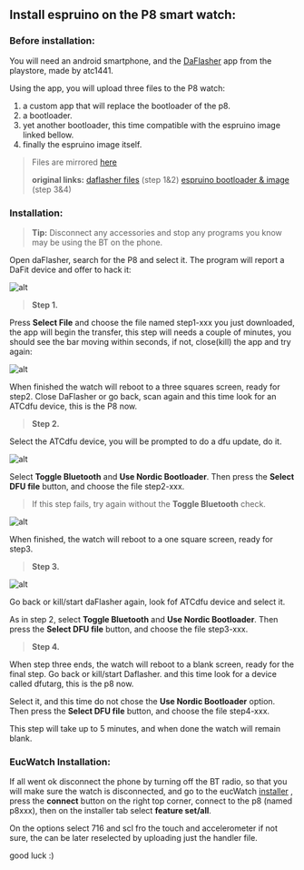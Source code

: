 ## Install espruino on the P8 smart watch:

### Before installation:
You will need an android smartphone, and the [DaFlasher](https://play.google.com/store/apps/details?id=com.atcnetz.paatc.patc&hl=el&gl=US) app from the playstore, made by atc1441.

Using the app, you will upload three files to the P8 watch:

1. a custom app that will replace the bootloader of the p8.
2.  a  bootloader.
3.   yet another  bootloader, this time compatible with the espruino image linked bellow.
4. finally the espruino image itself.

> Files are mirrored [here](https://github.com/enaon/eucWatch/tree/main/P8/hackme) 
> 
>  **original links:**
> [daflasher files](https://github.com/atc1441/DaFlasherFiles) (step 1&2)
> [espruino bootloader & image](https://github.com/fanoush/ds-d6/tree/master/espruino/DFU/P8) (step 3&4)

### Installation:

> **Tip:** Disconnect any accessories and stop any programs you know may be using the BT on the phone.  

Open daFlasher, search for the P8 and select it. The program will report a DaFit device and offer to hack it:
 
![alt](https://github.com/enaon/eucWatch/blob/main/P8/hackme/images/2.png?raw=true )
>**Step 1.**


Press **Select File** and choose the file named step1-xxx you just downloaded, the app will begin the transfer, this step will needs a couple of minutes, you should see the bar moving within seconds, if not, close(kill) the app and try again:

![alt](https://github.com/enaon/eucWatch/blob/main/P8/hackme/images/5.png?raw=true)
 
When finished the watch will reboot to a three squares screen, ready for step2. Close DaFlasher or go back, scan again and this time look for an ATCdfu device, this is the P8 now. 
 
 
>**Step 2.**


Select the ATCdfu device, you will be prompted to do a dfu update, do it.

![alt](https://github.com/enaon/eucWatch/blob/main/P8/hackme/images/7.png?raw=true)

Select **Toggle Bluetooth** and **Use Nordic Bootloader**.
Then press the **Select DFU file** button, and choose the file step2-xxx.
>If this step fails, try again without the **Toggle Bluetooth**  check.

![alt](https://github.com/enaon/eucWatch/blob/main/P8/hackme/images/8.png?raw=true)

When finished, the watch will reboot to a one square screen, ready for step3.
>**Step 3.**
> 

![alt](https://github.com/enaon/eucWatch/blob/main/P8/hackme/images/9.png?raw=true)

Go back or kill/start daFlasher again, look fof ATCdfu device and select it. 

As in step 2, select **Toggle Bluetooth** and **Use Nordic Bootloader**.
Then press the **Select DFU file** button, and choose the file step3-xxx. 

>**Step 4.**


When step three ends, the watch will reboot to a blank screen, ready for the final step. 
Go back or kill/start Daflasher. and this time look for a device called dfutarg, this is the p8 now. 

Select it, and this time do not chose the **Use Nordic Bootloader** option. Then press the **Select DFU file** button, and choose the file step4-xxx. 

This step will take up to 5 minutes, and when done the watch will remain blank. 

### EucWatch Installation:

If all went ok disconnect the phone by turning off the BT radio, so that you will make sure the watch is disconnected, and go to the eucWatch [installer](https://enaon.github.io/eucWatch/p8) , press the **connect** button on the right top corner, connect to the p8 (named p8xxx), then on the installer tab select **feature set/all**. 

On the options select 716 and scl fro the touch and accelerometer if not sure, the can be later reselected by uploading just the handler file. 

good luck :)
